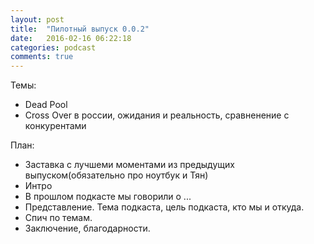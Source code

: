 ```yaml
---
layout: post
title:  "Пилотный выпуск 0.0.2"
date:   2016-02-16 06:22:18
categories: podcast
comments: true
---
```


Темы: 

- Dead Pool
- Cross Over в россии, ожидания и реальность, сравненение с конкурентами


План:

- Заставка с лучшеми моментами из предыдущих выпуском(обязательно про ноутбук и Тян)
- Интро
- В прошлом подкасте мы говорили о ...
- Представление. Тема подкаста, цель подкаста, кто мы и откуда.
- Спич по темам.
- Заключение, благодарности. 
